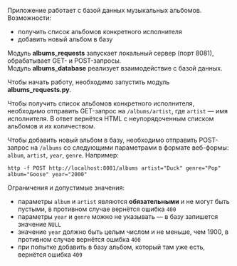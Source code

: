 Приложение работает с базой данных музыкальных альбомов.  
Возможности:
* получить список альбомов конкретного исполнителя
* добавить новый альбом в базу

Модуль **albums_requests** запускает локальный сервер (порт 8081), обрабатывает GET- и POST-запросы.  
Модуль **albums_database** реализует взаимодействие с базой данных.  

Чтобы начать работу, необходимо запустить модуль **albums_requests.py**.

Чтобы получить список альбомов конкретного исполнителя, необходимо отправить GET-запрос на `/albums/artist`, где `artist` — имя исполнителя. В ответ вернётся HTML с неупорядоченным списком альбомов и их количеством. 

Чтобы добавить новый альбом в базу, необходимо отправить POST-запрос на `/albums` со следующими параметрами в формате веб-формы: `album`, `artist`, `year`, `genre`. Например:
```
http -f POST http://localhost:8081/albums artist="Duck" genre="Pop" album="Goose" year="2000"
```

Ограничения и допустимые значения:
 * параметры `album` и `artist` являются **обязательными** и не могут быть пустыми, в противном случае вернётся ошибка `400`
 * параметры `year` и `genre` можно не указывать — в базу запишется значение `NULL`
 * значение `year` должно быть целым числом и не меньше, чем 1900, в противном случае вернётся ошибка `400`
 * при попытке добавить в базу альбом, который там уже есть, вернётся ошибка `409`
